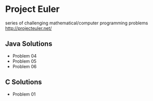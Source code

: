 Project Euler
============

series of challenging mathematical/computer programming problems
http://projecteuler.net/

## Java Solutions ##

* Problem 04
* Problem 05
* Problem 06


## C Solutions ##

* Problem 01